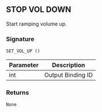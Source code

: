 ## STOP VOL DOWN

Start ramping volume up.


### Signature
`SET_VOL_UP ()`


| Parameter | Description |
| --- | --- |
| int | Output Binding ID |


### Returns

`None`